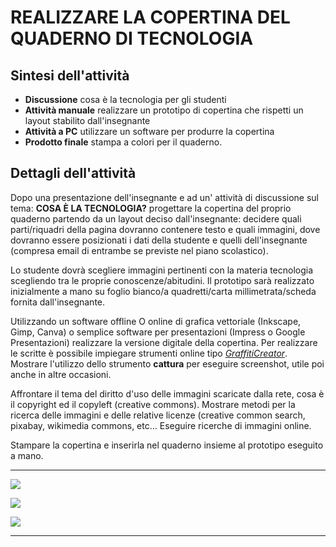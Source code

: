 # REALIZZARE LA COPERTINA DEL QUADERNO DI TECNOLOGIA

## Sintesi dell'attività
- **Discussione** cosa è la tecnologia per gli studenti
- **Attività manuale** realizzare un prototipo di copertina che rispetti un layout stabilito dall'insegnante
- **Attività a PC** utilizzare un software per produrre la copertina
- **Prodotto finale** stampa a colori per il quaderno.

## Dettagli dell'attività
Dopo una presentazione dell'insegnante e ad un' attività di discussione sul tema: **COSA È LA TECNOLOGIA?** progettare la copertina del proprio quaderno partendo da un layout deciso dall'insegnante: decidere quali parti/riquadri della pagina dovranno contenere testo e quali immagini, dove dovranno essere posizionati i dati della studente e quelli dell'insegnante (compresa email di entrambe se previste nel piano scolastico).

Lo studente dovrà scegliere immagini pertinenti con la materia tecnologia scegliendo tra le proprie conoscenze/abitudini.
Il prototipo sarà realizzato inizialmente a mano su foglio bianco/a quadretti/carta millimetrata/scheda fornita dall'insegnante.

Utilizzando un software offline O online di grafica vettoriale (Inkscape, Gimp, Canva) o semplice software per presentazioni (Impress o Google Presentazioni) realizzare la versione digitale della copertina.
Per realizzare le scritte è possibile impiegare strumenti online tipo [*GraffitiCreator*](https://www.graffiticreator.net/).
Mostrare l'utilizzo dello strumento **cattura** per eseguire screenshot, utile poi anche in altre occasioni.

Affrontare il tema del diritto d'uso delle immagini scaricate dalla rete, cosa è il copyright ed il copyleft (creative commons). Mostrare metodi per la ricerca delle immagini e delle relative licenze (creative common search, pixabay, wikimedia commons, etc...
Eseguire ricerche di immagini online.

Stampare la copertina e inserirla nel quaderno insieme al prototipo eseguito a mano.

---

![](copertina1.jpg)

![](copertina2.jpg)

![](copertina3.jpg)

---